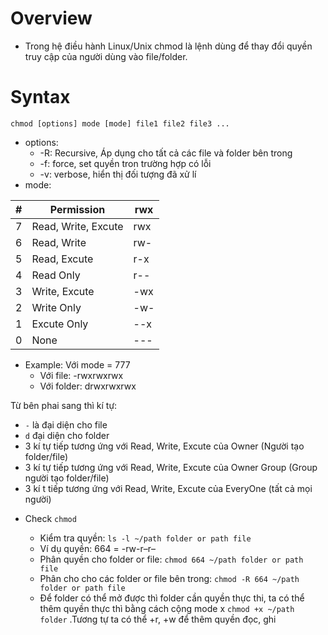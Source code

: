 # Overview
- Trong hệ điều hành Linux/Unix chmod là lệnh dùng để thay đổi quyền truy cập của người dùng vào file/folder.
# Syntax
```chmod [options] mode [mode] file1 file2 file3 ...```
+ options:
    + -R: Recursive, Áp dụng cho tất cả các file và folder bên trong
    + -f: force, set quyền tron trường hợp có lỗi
    + -v: verbose, hiển thị đối tượng đã xử lí
+ mode:

| #  | Permission  | rwx |
| -------------- | ------------- | ------------- |
| 7 | Read, Write, Excute | rwx  |
| 6 | Read, Write | rw-  |
| 5 | Read, Excute | r-x  |
| 4 | Read Only | r--  |
| 3 | Write, Excute | -wx  |
| 2 | Write Only | -w-  |
| 1 | Excute Only | --x  |
| 0 | None | ---  |

+ Example:
Với mode = 777 
    + Với file: -rwxrwxrwx
    + Với folder: drwxrwxrwx
    
 Từ bên phai sang thì kí tự:
 
 - ```-``` là đại diện cho file
 - ```d``` đại diện cho folder
 - 3 kí tự tiếp tương ứng với Read, Write, Excute của Owner (Người tạo folder/file)
 - 3 kí tự tiếp tương ứng với Read, Write, Excute của Owner Group (Group người tạo folder/file)
 - 3 kí t tiếp tương ứng với Read, Write, Excute của EveryOne (tất cả mọi người)

+ Check ```chmod```

    - Kiểm tra quyền: ```ls -l ~/path folder or path file```
    - Ví dụ quyền: 664 = -rw-r–r–
    - Phân quyền cho folder or file: ```chmod 664 ~/path folder or path file``` 
    - Phân cho cho các folder or file bên trong: ```chmod -R 664 ~/path folder or path file```
    - Để folder có thể mở được thì folder cần quyền thực thi, ta có thể thêm quyền thực thì bằng cách cộng mode x
      ```chmod +x ~/path folder```
    .Tương tự ta có thể +r, +w để thêm quyền đọc, ghi
